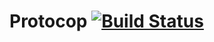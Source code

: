 Protocop [![Build Status](https://secure.travis-ci.org/durran/protocop.png?branch=master&.png)](http://travis-ci.org/durran/protocop)
========
